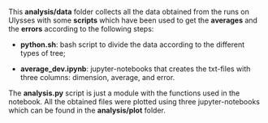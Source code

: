 This **analysis/data** folder collects all the data obtained from the runs on Ulysses with some **scripts** which have been used to get the **averages** and the **errors** according to the following steps:

- **python.sh**: bash script to divide the data according to the different types of tree;

- **average_dev.ipynb**: jupyter-notebooks that creates the txt-files with three columns: dimension, average, and error. 

The **analysis.py** script is just a module with the functions used in the notebook. All the obtained files were plotted using three jupyter-notebooks which can be found in the **analysis/plot** folder.

